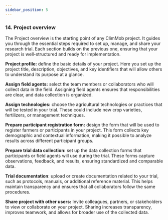 ```yaml
---
sidebar_position: 5
---
```


### 14. Project overview

The Project overview is the starting point of any ClimMob project. It guides you through the essential steps required to set up, manage, and share your research trial. Each section builds on the previous one, ensuring that your project is well-structured and ready for implementation.

**Project profile:** define the basic details of your project. Here you set up the project title, description, objectives, and key identifiers that will allow others to understand its purpose at a glance.

**Assign field agents:** select the team members or collaborators who will collect data in the field. Assigning field agents ensures that responsibilities are clear, and data collection is organized.

**Assign technologies:** choose the agricultural technologies or practices that will be tested in your trial. These could include new crop varieties, fertilizers, or management techniques.

**Prepare participant registration form:** design the form that will be used to register farmers or participants in your project. This form collects key demographic and contextual information, making it possible to analyze results across different participant groups.

**Prepare trial data collection:** set up the data collection forms that participants or field agents will use during the trial. These forms capture observations, feedback, and results, ensuring standardized and comparable data.

**Trial documentation**: upload or create documentation related to your trial, such as protocols, manuals, or additional reference material. This helps maintain transparency and ensures that all collaborators follow the same procedures.

**Share project with other users:** Invite colleagues, partners, or stakeholders to view or collaborate on your project. Sharing increases transparency, improves teamwork, and allows for broader use of the collected data.
